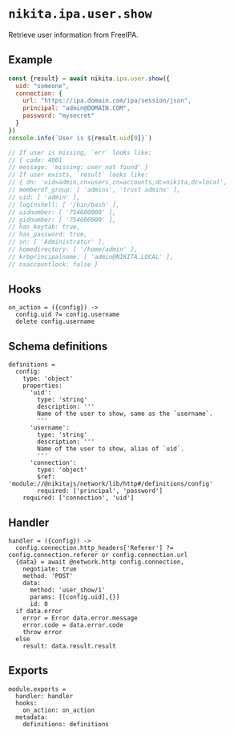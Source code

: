 
# `nikita.ipa.user.show`

Retrieve user information from FreeIPA.

## Example

```js
const {result} = await nikita.ipa.user.show({
  uid: "someone",
  connection: {
    url: "https://ipa.domain.com/ipa/session/json",
    principal: "admin@DOMAIN.COM",
    password: "mysecret"
  }
})
console.info(`User is ${result.uid[0]}`)

// If user is missing, `err` looks like:
// { code: 4001
// message: 'missing: user not found' }
// If user exists, `result` looks like:
// { dn: 'uid=admin,cn=users,cn=accounts,dc=nikita,dc=local',
// memberof_group: [ 'admins', 'trust admins' ],
// uid: [ 'admin' ],
// loginshell: [ '/bin/bash' ],
// uidnumber: [ '754600000' ],
// gidnumber: [ '754600000' ],
// has_keytab: true,
// has_password: true,
// sn: [ 'Administrator' ],
// homedirectory: [ '/home/admin' ],
// krbprincipalname: [ 'admin@NIKITA.LOCAL' ],
// nsaccountlock: false }
```

## Hooks

    on_action = ({config}) ->
      config.uid ?= config.username
      delete config.username

## Schema definitions

    definitions =
      config:
        type: 'object'
        properties:
          'uid':
            type: 'string'
            description: '''
            Name of the user to show, same as the `username`.
            '''
          'username':
            type: 'string'
            description: '''
            Name of the user to show, alias of `uid`.
            '''
          'connection':
            type: 'object'
            $ref: 'module://@nikitajs/network/lib/http#/definitions/config'
            required: ['principal', 'password']
        required: ['connection', 'uid']

## Handler

    handler = ({config}) ->
      config.connection.http_headers['Referer'] ?= config.connection.referer or config.connection.url
      {data} = await @network.http config.connection,
        negotiate: true
        method: 'POST'
        data:
          method: 'user_show/1'
          params: [[config.uid],{}]
          id: 0
      if data.error
        error = Error data.error.message
        error.code = data.error.code
        throw error
      else
        result: data.result.result

## Exports

    module.exports =
      handler: handler
      hooks:
        on_action: on_action
      metadata:
        definitions: definitions
